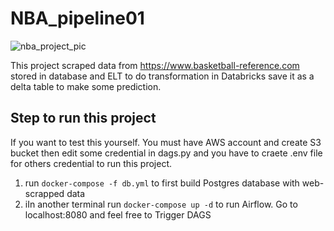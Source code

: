 # NBA_pipeline01

![nba_project_pic](https://user-images.githubusercontent.com/105791967/219845142-339ded9c-fd49-4cfe-a0e9-7247c0d00499.jpg)

This project scraped data from https://www.basketball-reference.com stored in database and ELT to do transformation in Databricks save it as a delta table to make some prediction.

## Step to run this project
If you want to test this yourself. You must have AWS account and create S3 bucket then edit some credential in dags.py and you have to craete .env file for others credential to run this project.
1. run 	`docker-compose -f db.yml` to first build Postgres database with web-scrapped data
2. iIn another terminal run 	`docker-compose up -d` to run Airflow. Go to localhost:8080 and feel free to Trigger DAGS
